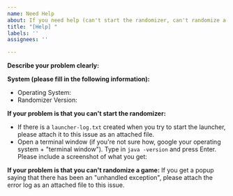```yaml
---
name: Need Help
about: If you need help (can't start the randomizer, can't randomize a game, etc.)
title: "[Help] "
labels: ''
assignees: ''

---
```


**Describe your problem clearly:** 

**System (please fill in the following information):**
 - Operating System: 
 - Randomizer Version: 

**If your problem is that you can't start the randomizer:**
- If there is a `launcher-log.txt` created when you try to start the launcher, please attach it to this issue as an attached file.
- Open a terminal window (if you're not sure how, google your operating system + "terminal window"). Type in `java -version` and press Enter. Please include a screenshot of what you get:



**If your problem is that you can't randomize a game:**
If you get a popup saying that there has been an "unhandled exception", please attach the error log as an attached file to this issue.
